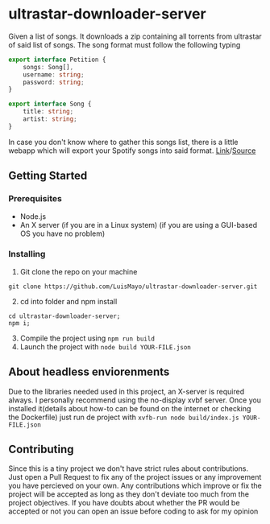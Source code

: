 # ultrastar-downloader-server
Given a list of songs. It downloads a zip containing all torrents from ultrastar of said list of songs.
The song format must follow the following typing

```typescript
export interface Petition {
    songs: Song[],
    username: string;
    password: string;
}

export interface Song {
    title: string;
    artist: string;
}
```

In case you don't know where to gather this songs list, there is a little webapp which will export your Spotify songs into said format. [Link](https://luismayo.github.io/spotify-ultrastar-downloader/exportify.html)/[Source](https://github.com/LuisMayo/spotify-ultrastar-downloader)

## Getting Started

### Prerequisites
 - Node.js
 - An X server (if you are in a Linux system) (if you are using a GUI-based OS you have no problem)

### Installing
1. Git clone the repo on your machine

```
git clone https://github.com/LuisMayo/ultrastar-downloader-server.git
```

2. cd into folder and npm install

```
cd ultrastar-downloader-server;
npm i;
```

3. Compile the project using `npm run build`
4. Launch the project with `node build YOUR-FILE.json`

## About headless enviorenments
Due to the libraries needed used in this project, an X-server is required always.
I personally recommend using the no-display xvbf server. Once you installed it(details about how-to can be found on the internet or checking the Dockerfile) just run de project with `xvfb-run node build/index.js YOUR-FILE.json`

## Contributing
Since this is a tiny project we don't have strict rules about contributions. Just open a Pull Request to fix any of the project issues or any improvement you have percieved on your own. Any contributions which improve or fix the project will be accepted as long as they don't deviate too much from the project objectives. If you have doubts about whether the PR would be accepted or not you can open an issue before coding to ask for my opinion
